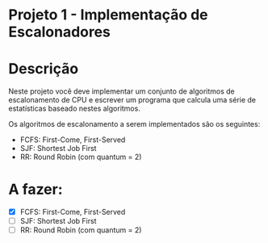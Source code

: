 # Projeto 1 - Implementação de Escalonadores

# Descrição

Neste projeto você deve implementar um conjunto
de algoritmos de escalonamento de CPU e escrever
um programa que calcula uma série de estatísticas
baseado nestes algoritmos.

Os algoritmos de escalonamento a serem
implementados são os seguintes:

- FCFS: First-Come, First-Served
- SJF: Shortest Job First
- RR: Round Robin (com quantum = 2)

# A fazer:

- [x] FCFS: First-Come, First-Served
- [ ] SJF: Shortest Job First
- [ ] RR: Round Robin (com quantum = 2)
